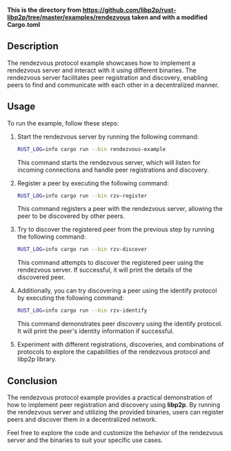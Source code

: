 **This is the directory from https://github.com/libp2p/rust-libp2p/tree/master/examples/rendezvous taken and with a modified Cargo.toml**

## Description

The rendezvous protocol example showcases how to implement a rendezvous server and interact with it using different binaries.
The rendezvous server facilitates peer registration and discovery, enabling peers to find and communicate with each other in a decentralized manner.

## Usage

To run the example, follow these steps:

1. Start the rendezvous server by running the following command:

   ```sh
   RUST_LOG=info cargo run --bin rendezvous-example
   ```

   This command starts the rendezvous server, which will listen for incoming connections and handle peer registrations and discovery.

2. Register a peer by executing the following command:

   ```sh
   RUST_LOG=info cargo run --bin rzv-register
   ```

   This command registers a peer with the rendezvous server, allowing the peer to be discovered by other peers.

3. Try to discover the registered peer from the previous step by running the following command:

   ```sh
   RUST_LOG=info cargo run --bin rzv-discover
   ```

   This command attempts to discover the registered peer using the rendezvous server.
   If successful, it will print the details of the discovered peer.

4. Additionally, you can try discovering a peer using the identify protocol by executing the following command:

   ```sh
   RUST_LOG=info cargo run --bin rzv-identify
   ```

   This command demonstrates peer discovery using the identify protocol.
   It will print the peer's identity information if successful.

5. Experiment with different registrations, discoveries, and combinations of protocols to explore the capabilities of the rendezvous protocol and libp2p library.

## Conclusion

The rendezvous protocol example provides a practical demonstration of how to implement peer registration and discovery using **libp2p**.
By running the rendezvous server and utilizing the provided binaries, users can register peers and discover them in a decentralized network.

Feel free to explore the code and customize the behavior of the rendezvous server and the binaries to suit your specific use cases.
